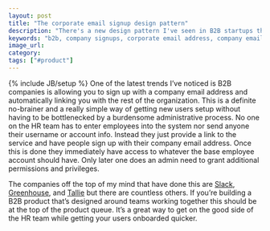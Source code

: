 ```yaml
---
layout: post
title: "The corporate email signup design pattern"
description: "There's a new design pattern I've seen in B2B startups that allow you to sign up with a company email address and do all the setup work in the background. This is great and everyone should be doing it."
keywords: "b2b, company signups, corporate email address, company email address, slack, greenhouse, tallie"
image_url:
category:
tags: ["#product"]
---
```

{% include JB/setup %}
One of the latest trends I’ve noticed is B2B companies is allowing you to sign up with a company email address and automatically linking you with the rest of the organization. This is a definite no-brainer and a really simple way of getting new users setup without having to be bottlenecked by a burdensome administrative process. No one on the HR team has to enter employees into the system nor send anyone their username or account info. Instead they just provide a link to the service and have people sign up with their company email address. Once this is done they immediately have access to whatever the base employee account should have. Only later one does an admin need to grant additional permissions and privileges.

The companies off the top of my mind that have done this are [Slack](https://slack.com/), [Greenhouse](https://www.greenhouse.io/), and [Tallie](https://tallie.com/) but there are countless others. If you’re building a B2B product that’s designed around teams working together this should be at the top of the product queue. It’s a great way to get on the good side of the HR team while getting your users onboarded quicker.
